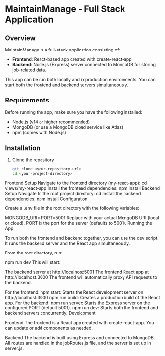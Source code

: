 # MaintainManage - Full Stack Application

## Overview

MaintainManage is a full-stack application consisting of:

- **Frontend**: React-based app created with create-react-app
- **Backend**: Node.js (Express) server connected to MongoDB for storing job-related data.

This app can be run both locally and in production environments. You can start both the frontend and backend servers simultaneously.

## Requirements

Before running the app, make sure you have the following installed:

- Node.js (v14 or higher recommended)
- MongoDB (or use a MongoDB cloud service like Atlas)
- npm (comes with Node.js)

## Installation

1. Clone the repository
   ```bash
   git clone <your-repository-url>
   cd <your-project-directory>
Frontend Setup
Navigate to the frontend directory (my-react-app):
cd views/my-react-app
Install the frontend dependencies:
npm install
Backend Setup
Navigate to the root project directory:
cd <your-project-directory>
Install the backend dependencies:
npm install
Configuration

Create a .env file in the root directory with the following variables:

MONGODB_URI=<your-mongodb-connection-string>
PORT=5001
Replace <your-mongodb-connection-string> with your actual MongoDB URI (local or cloud).
PORT is the port for the server (defaults to 5001).
Running the App

To run both the frontend and backend together, you can use the dev script. It runs the backend server and the React app simultaneously.

From the root directory, run:

npm run dev
This will start:

The backend server at http://localhost:5001
The frontend React app at http://localhost:3000
The frontend will automatically proxy API requests to the backend.

For the frontend:
npm start: Starts the React development server on http://localhost:3000
npm run build: Creates a production build of the React app.
For the backend:
npm run server: Starts the Express server on the configured PORT (default 5001).
npm run dev: Starts both the frontend and backend servers concurrently.
Development

Frontend
The frontend is a React app created with create-react-app. You can update or add components as needed.

Backend
The backend is built using Express and connected to MongoDB. All routes are handled in the jobRoutes.js file, and the server is set up in server.js.

